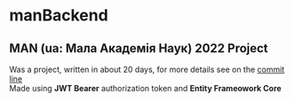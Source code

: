 # manBackend
## MAN (ua: Мала Академія Наук) 2022 Project
Was a project, written in about 20 days, for more details see on the [commit line](https://github.com/Sontaksla/manBackend/commits/master)  
Made using **JWT Bearer** authorization token and **Entity Frameowork Core**
